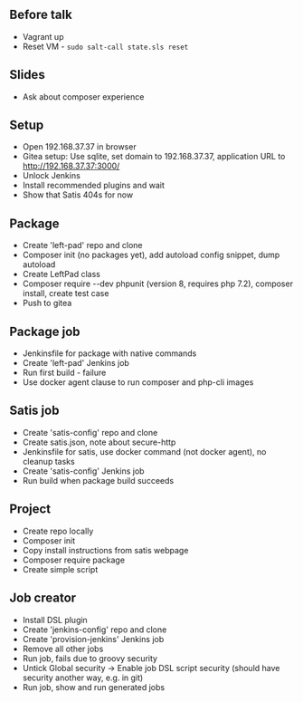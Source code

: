 ## Before talk
* Vagrant up
* Reset VM - `sudo salt-call state.sls reset`

## Slides
* Ask about composer experience

## Setup
* Open 192.168.37.37 in browser
* Gitea setup: Use sqlite, set domain to 192.168.37.37, application URL to http://192.168.37.37:3000/
* Unlock Jenkins
* Install recommended plugins and wait
* Show that Satis 404s for now

## Package
* Create 'left-pad' repo and clone
* Composer init (no packages yet), add autoload config snippet, dump autoload
* Create LeftPad class
* Composer require --dev phpunit (version 8, requires php 7.2), composer install, create test case
* Push to gitea

## Package job
* Jenkinsfile for package with native commands
* Create 'left-pad' Jenkins job
* Run first build - failure
* Use docker agent clause to run composer and php-cli images

## Satis job
* Create 'satis-config' repo and clone
* Create satis.json, note about secure-http
* Jenkinsfile for satis, use docker command (not docker agent), no cleanup tasks
* Create 'satis-config' Jenkins job
* Run build when package build succeeds

## Project
* Create repo locally
* Composer init
* Copy install instructions from satis webpage
* Composer require package
* Create simple script

## Job creator
* Install DSL plugin
* Create 'jenkins-config' repo and clone
* Create 'provision-jenkins' Jenkins job
* Remove all other jobs
* Run job, fails due to groovy security
* Untick Global security -> Enable job DSL script security (should have security another way, e.g. in git)
* Run job, show and run generated jobs
